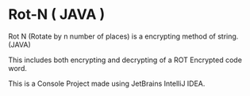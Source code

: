 # Rot-N ( JAVA )
Rot N (Rotate by n number of places) is a encrypting method of string. (JAVA)

This includes both encrypting and decrypting of a ROT Encrypted code word.

This is a Console Project made using JetBrains IntelliJ IDEA.
